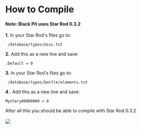 # How to Compile
#### **Note:** Black Pit uses Star Rod 0.3.2

**1.** In your Star Rod's files go to:
```
 /database/types/misc.txt
```
**2.** Add this as a new line and save:
```
.Default = 0
```
**3.** In your Star Rod's files go to:
```
 /database/types/battle/elements.txt
```
**4 .** Add this as a new line and save:
```
Mystery00000000 = 0
```
After all this you should be able to compile with Star Rod 0.3.2\
\
![](https://cdn.discordapp.com/emojis/866747027299500073.png)
